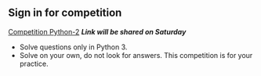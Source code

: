  ## Sign in for competition
 
 [Competition Python-2](#) ***Link will be shared on Saturday***

- Solve questions only in Python 3.
- Solve on your own, do not look for answers. This competition is for your practice.
